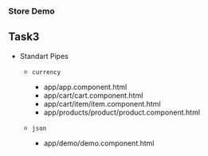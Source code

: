 ### Store Demo
## Task3

* Standart Pipes 
    * `currency`
        * app/app.component.html
        * app/cart/cart.component.html
        * app/cart/item/item.component.html
        * app/products/product/product.component.html

    * `json`
        * app/demo/demo.component.html
        
